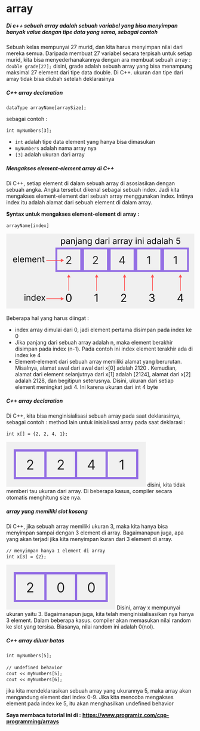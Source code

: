 # array
##### Di c++ sebuah array adalah sebuah variabel yang bisa menyimpan banyak value dengan tipe data yang sama, sebagai contoh

Sebuah kelas mempunyai 27 murid, dan kita harus menyimpan nilai dari mereka semua. Daripada membuat 27 variabel secara terpisah untuk setiap murid, kita bisa menyederhanakannya dengan ara membuat sebuah array :
`double grade[27];`
disini, grade adalah sebuah array yang bisa menampung maksimal 27 element dari tipe data double. Di C++. ukuran dan tipe dari array tidak bisa diubah setelah deklarasinya

##### C++ array declaration
```
dataType arrayName[arraySize];
```

sebagai contoh :
```
int myNumbers[3];
```
- ```int``` adalah tipe data element yang hanya bisa dimasukan
- ```myNumbers``` adalah nama array nya
- ```[3]``` adalah ukuran dari array

##### Mengakses element-element array di C++
Di C++, setiap element di dalam sebuah array di asosiasikan dengan sebuah angka. Angka tersebut dikenal sebagai sebuah index.
Jadi kita mengakses element-element dari sebuah array menggunakan index. Intinya index itu adalah alamat dari sebuah element di dalam array.

**Syntax untuk mengakses element-element di array :**
```
arrayName[index]
```
![](./img/array%202.svg)
[^note]:
Beberapa hal yang harus diingat :
- index array dimulai dari 0, jadi element pertama disimpan pada index ke 0
- Jika panjang dari sebuah array adalah n, maka element berakhir disimpan pada index (n-1). Pada contoh ini index element terakhir ada di index ke 4
- Element-element dari sebuah array memiliki alamat yang berurutan. Misalnya, alamat awal dari awal dari x[0] adalah 2120 .
Kemudian, alamat dari element selanjutnya dari x[1] adalah [2124], alamat dari x[2] adalah 2128, dan begitipun seterusnya.
Disini, ukuran dari setiap element meningkat jadi 4. Ini karena ukuran dari int 4 byte

##### C++ array declaration
Di C++, kita bisa menginisialisasi sebuah array pada saat deklarasinya, sebagai contoh :
method lain untuk inisialisasi array pada saat deklarasi :
```
int x[] = {2, 2, 4, 1};
```
![](./img/array.svg)
disini, kita tidak memberi tau ukuran dari array. Di beberapa kasus, compiler secara otomatis menghitung size nya.

##### array yang memiliki slot kosong
Di C++, jika sebuah array memiliki ukuran 3, maka kita hanya bisa menyimpan sampai dengan 3 element di array. Bagaimanapun juga, apa yang akan terjadi jika kita menyimpan kuran dari 3 element di array.
```
// menyimpan hanya 1 element di array
int x[3] = {2};
```
![](./img/array%203.svg)
Disini, array x mempunyai ukuran yaitu 3. Bagaimanapun juga, kita telah menginisialisasikan nya hanya 3 element.
Dalam beberapa kasus. compiler akan memasukan nilai random ke slot yang tersisa. Biasanya, nilai random ini adalah 0(nol).

##### C++ array diluar batas
```
int myNumbers[5];

// undefined behavior
cout << myNumbers[5];
cout << myNumbers[6];
```
jika kita mendeklarasikan sebuah array yang ukurannya 5, maka array akan mengandung element dari index 0-9.
Jika kita mencoba mengakses element pada index ke 5, itu akan menghasilkan undefined behavior 


**Saya membaca tutorial ini di :**
**https://www.programiz.com/cpp-programming/arrays**